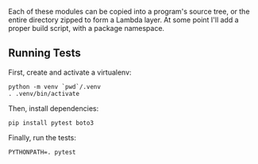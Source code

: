 Each of these modules can be copied into a program's source tree, or the entire
directory zipped to form a Lambda layer. At some point I'll add a proper build
script, with a package namespace.

## Running Tests

First, create and activate a virtualenv:

```
python -m venv `pwd`/.venv
. .venv/bin/activate
```

Then, install dependencies:

```
pip install pytest boto3
```

Finally, run the tests:

```
PYTHONPATH=. pytest
```
